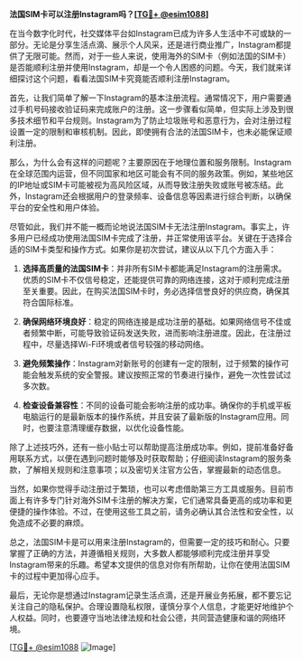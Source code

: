 **法国SIM卡可以注册Instagram吗？[[TG💪+ @esim1088](https://t.me/s/esim1088)]**

在当今数字化时代，社交媒体平台如Instagram已成为许多人生活中不可或缺的一部分。无论是分享生活点滴、展示个人风采，还是进行商业推广，Instagram都提供了无限可能。然而，对于一些人来说，使用海外的SIM卡（例如法国的SIM卡）是否能顺利注册并使用Instagram，却是一个令人困惑的问题。今天，我们就来详细探讨这个问题，看看法国SIM卡究竟能否顺利注册Instagram。

首先，让我们简单了解一下Instagram的基本注册流程。通常情况下，用户需要通过手机号码接收验证码来完成账户的注册。这一步骤看似简单，但实际上涉及到很多技术细节和平台规则。Instagram为了防止垃圾账号和恶意行为，会对注册过程设置一定的限制和审核机制。因此，即使拥有合法的法国SIM卡，也未必能保证顺利注册。

那么，为什么会有这样的问题呢？主要原因在于地理位置和服务限制。Instagram在全球范围内运营，但不同国家和地区可能会有不同的服务政策。例如，某些地区的IP地址或SIM卡可能被视为高风险区域，从而导致注册失败或账号被冻结。此外，Instagram还会根据用户的登录频率、设备信息等因素进行综合判断，以确保平台的安全性和用户体验。

尽管如此，我们并不能一概而论地说法国SIM卡无法注册Instagram。事实上，许多用户已经成功使用法国SIM卡完成了注册，并正常使用该平台。关键在于选择合适的SIM卡类型和操作方式。如果你是初次尝试，建议从以下几个方面入手：

1. **选择高质量的法国SIM卡**：并非所有SIM卡都能满足Instagram的注册需求。优质的SIM卡不仅信号稳定，还能提供可靠的网络连接，这对于顺利完成注册至关重要。因此，在购买法国SIM卡时，务必选择信誉良好的供应商，确保其符合国际标准。

2. **确保网络环境良好**：稳定的网络连接是成功注册的基础。如果网络信号不佳或者频繁中断，可能导致验证码发送失败，进而影响注册进度。因此，在注册过程中，尽量选择Wi-Fi环境或者信号较强的移动网络。

3. **避免频繁操作**：Instagram对新账号的创建有一定的限制，过于频繁的操作可能会触发系统的安全警报。建议按照正常的节奏进行操作，避免一次性尝试过多次数。

4. **检查设备兼容性**：不同的设备可能会影响注册的成功率。确保你的手机或平板电脑运行的是最新版本的操作系统，并且安装了最新版的Instagram应用。同时，也要注意清理缓存数据，以优化设备性能。

除了上述技巧外，还有一些小贴士可以帮助提高注册成功率。例如，提前准备好备用联系方式，以便在遇到问题时能够及时获取帮助；仔细阅读Instagram的服务条款，了解相关规则和注意事项；以及密切关注官方公告，掌握最新的动态信息。

当然，如果你觉得手动注册过于繁琐，也可以考虑借助第三方工具或服务。目前市面上有许多专门针对海外SIM卡注册的解决方案，它们通常具备更高的成功率和更便捷的操作体验。不过，在使用这些工具之前，请务必确认其合法性和安全性，以免造成不必要的麻烦。

总之，法国SIM卡是可以用来注册Instagram的，但需要一定的技巧和耐心。只要掌握了正确的方法，并遵循相关规则，大多数人都能够顺利完成注册并享受Instagram带来的乐趣。希望本文提供的信息对你有所帮助，让你在使用法国SIM卡的过程中更加得心应手。

最后，无论你是想通过Instagram记录生活点滴，还是开展业务拓展，都不要忘记关注自己的隐私保护。合理设置隐私权限，谨慎分享个人信息，才能更好地维护个人权益。同时，也要遵守当地法律法规和社会公德，共同营造健康和谐的网络环境。

[[TG💪+ @esim1088](https://t.me/s/esim1088) ![Image](https://i.postimg.cc/4NQfJmqS/Snipaste-2025-05-13-00-14-12.png)]